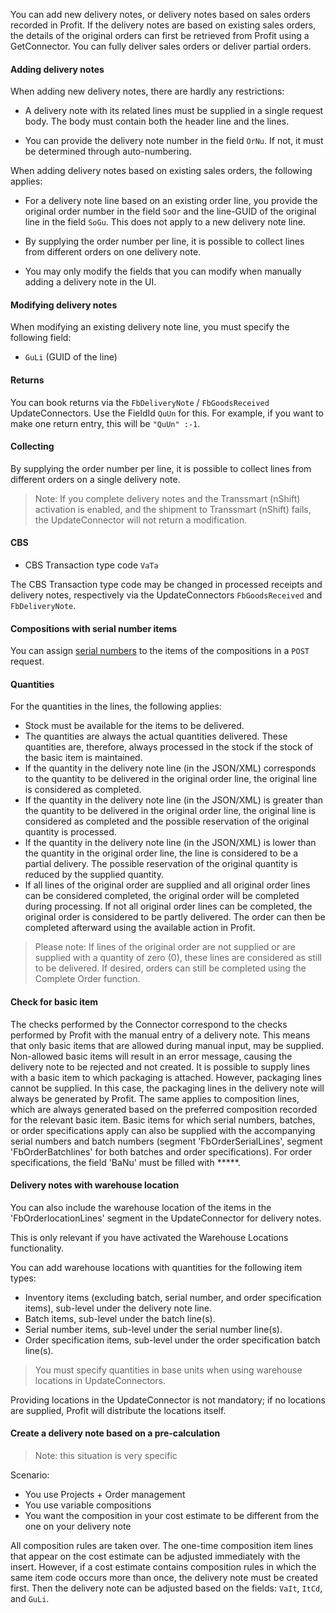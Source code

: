 You can add new delivery notes, or delivery notes based on sales orders recorded in Profit. If the delivery notes are based on existing sales orders, the details of the original orders can first be retrieved from Profit using a GetConnector. You can fully deliver sales orders or deliver partial orders.

#### Adding delivery notes

When adding new delivery notes, there are hardly any restrictions:

- A delivery note with its related lines must be supplied in a single request body. The body must contain both the header line and the lines.

- You can provide the delivery note number in the field `OrNu`. If not, it must be determined through auto-numbering.

When adding delivery notes based on existing sales orders, the following applies:

- For a delivery note line based on an existing order line, you provide the original order number in the field `SoOr` and the line-GUID of the original line in the field `SoGu`. This does not apply to a new delivery note line.

- By supplying the order number per line, it is possible to collect lines from different orders on one delivery note.

- You may only modify the fields that you can modify when manually adding a delivery note in the UI.

#### Modifying delivery notes

When modifying an existing delivery note line, you must specify the following field:

- `GuLi` (GUID of the line)

#### Returns

You can book returns via the `FbDeliveryNote` / `FbGoodsReceived` UpdateConnectors. Use the FieldId `QuUn` for this. For example, if you want to make one return entry, this will be `"QuUn" :-1`.

#### Collecting

By supplying the order number per line, it is possible to collect lines from different orders on a single delivery note.

> Note: If you complete delivery notes and the Transsmart (nShift) activation is enabled, and the shipment to Transsmart (nShift) fails, the UpdateConnector will not return a modification.

#### CBS

- CBS Transaction type code `VaTa`

The CBS Transaction type code may be changed in processed receipts and delivery notes, respectively via the UpdateConnectors `FbGoodsReceived` and `FbDeliveryNote`.

#### Compositions with serial number items

You can assign [serial numbers](https://help.afas.nl/help/NL/SE/Item_SerItem.htm "Serial item") to the items of the compositions in a `POST` request.

#### Quantities

For the quantities in the lines, the following applies:

- Stock must be available for the items to be delivered.
- The quantities are always the actual quantities delivered. These quantities are, therefore, always processed in the stock if the stock of the basic item is maintained.
- If the quantity in the delivery note line (in the JSON/XML) corresponds to the quantity to be delivered in the original order line, the original line is considered as completed.
- If the quantity in the delivery note line (in the JSON/XML) is greater than the quantity to be delivered in the original order line, the original line is considered as completed and the possible reservation of the original quantity is processed.
- If the quantity in the delivery note line (in the JSON/XML) is lower than the quantity in the original order line, the line is considered to be a partial delivery. The possible reservation of the original quantity is reduced by the supplied quantity.
- If all lines of the original order are supplied and all original order lines can be considered completed, the original order will be completed during processing. If not all original order lines can be completed, the original order is considered to be partly delivered. The order can then be completed afterward using the available action in Profit.

> Please note: If lines of the original order are not supplied or are supplied with a quantity of zero (0), these lines are considered as still to be delivered. If desired, orders can still be completed using the Complete Order function.

#### Check for basic item

The checks performed by the Connector correspond to the checks performed by Profit with the manual entry of a delivery note. This means that only basic items that are allowed during manual input, may be supplied. Non-allowed basic items will result in an error message, causing the delivery note to be rejected and not created.
It is possible to supply lines with a basic item to which packaging is attached. However, packaging lines cannot be supplied. In this case, the packaging lines in the delivery note will always be generated by Profit. The same applies to composition lines, which are always generated based on the preferred composition recorded for the relevant basic item.
Basic items for which serial numbers, batches, or order specifications apply can also be supplied with the accompanying serial numbers and batch numbers (segment 'FbOrderSerialLines', segment 'FbOrderBatchlines' for both batches and order specifications). For order specifications, the field 'BaNu' must be filled with *****.

#### Delivery notes with warehouse location

You can also include the warehouse location of the items in the 'FbOrderlocationLines' segment in the UpdateConnector for delivery notes.

This is only relevant if you have activated the Warehouse Locations functionality.

You can add warehouse locations with quantities for the following item types:

- Inventory items (excluding batch, serial number, and order specification items), sub-level under the delivery note line.
- Batch items, sub-level under the batch line(s).
- Serial number items, sub-level under the serial number line(s).
- Order specification items, sub-level under the order specification batch line(s).

> You must specify quantities in base units when using warehouse locations in UpdateConnectors.

Providing locations in the UpdateConnector is not mandatory; if no locations are supplied, Profit will distribute the locations itself.

#### Create a delivery note based on a pre-calculation

> Note: this situation is very specific

Scenario:

- You use Projects + Order management
- You use variable compositions
- You want the composition in your cost estimate to be different from the one on your delivery note

All composition rules are taken over. The one-time composition item lines that appear on the cost estimate can be adjusted immediately with the insert. However, if a cost estimate contains composition rules in which the same item code occurs more than once, the delivery note must be created first. Then the delivery note can be adjusted based on the fields: `VaIt`, `ItCd`, and `GuLi`.
